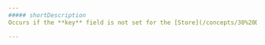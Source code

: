 ```yaml
---
##### shortDescription
Occurs if the **key** field is not set for the [Store](/concepts/30%20Data%20Layer/5%20Data%20Layer/1%20Creating%20DataSource/3%20What%20Are%20Stores.md '/Documentation/Guide/Data_Layer/Data_Layer/#Creating_DataSource/What_Are_Stores') while selection is [deferred](/api-reference/10%20UI%20Widgets/dxDataGrid/1%20Configuration/selection/deferred.md '/Documentation/ApiReference/UI_Widgets/dxDataGrid/Configuration/selection/#deferred').

---
```

